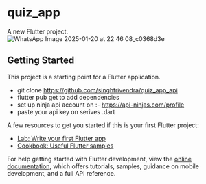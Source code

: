# quiz_app

A new Flutter project.
![WhatsApp Image 2025-01-20 at 22 46 08_c0368d3e](https://github.com/user-attachments/assets/409e0d4a-744a-4173-8b94-0816431b30dd)



## Getting Started

This project is a starting point for a Flutter application.

- git clone https://github.com/singhtrivendra/quiz_app_api
- flutter pub get to add dependencies
- set up ninja api account on :- https://api-ninjas.com/profile
- paste your api key on serives .dart

A few resources to get you started if this is your first Flutter project:

- [Lab: Write your first Flutter app](https://docs.flutter.dev/get-started/codelab)
- [Cookbook: Useful Flutter samples](https://docs.flutter.dev/cookbook)

For help getting started with Flutter development, view the
[online documentation](https://docs.flutter.dev/), which offers tutorials,
samples, guidance on mobile development, and a full API reference.
